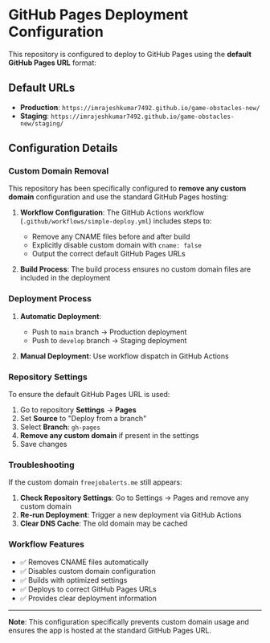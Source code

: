 # GitHub Pages Deployment Configuration

This repository is configured to deploy to GitHub Pages using the **default GitHub Pages URL** format:

## Default URLs
- **Production**: `https://imrajeshkumar7492.github.io/game-obstacles-new/`
- **Staging**: `https://imrajeshkumar7492.github.io/game-obstacles-new/staging/`

## Configuration Details

### Custom Domain Removal
This repository has been specifically configured to **remove any custom domain** configuration and use the standard GitHub Pages hosting:

1. **Workflow Configuration**: The GitHub Actions workflow (`.github/workflows/simple-deploy.yml`) includes steps to:
   - Remove any CNAME files before and after build
   - Explicitly disable custom domain with `cname: false`
   - Output the correct default GitHub Pages URLs

2. **Build Process**: The build process ensures no custom domain files are included in the deployment

### Deployment Process

1. **Automatic Deployment**: 
   - Push to `main` branch → Production deployment
   - Push to `develop` branch → Staging deployment

2. **Manual Deployment**: Use workflow dispatch in GitHub Actions

### Repository Settings

To ensure the default GitHub Pages URL is used:

1. Go to repository **Settings** → **Pages**
2. Set **Source** to "Deploy from a branch"
3. Select **Branch**: `gh-pages`
4. **Remove any custom domain** if present in the settings
5. Save changes

### Troubleshooting

If the custom domain `freejobalerts.me` still appears:

1. **Check Repository Settings**: Go to Settings → Pages and remove any custom domain
2. **Re-run Deployment**: Trigger a new deployment via GitHub Actions
3. **Clear DNS Cache**: The old domain may be cached

### Workflow Features

- ✅ Removes CNAME files automatically
- ✅ Disables custom domain configuration
- ✅ Builds with optimized settings
- ✅ Deploys to correct GitHub Pages URLs
- ✅ Provides clear deployment information

---

**Note**: This configuration specifically prevents custom domain usage and ensures the app is hosted at the standard GitHub Pages URL.